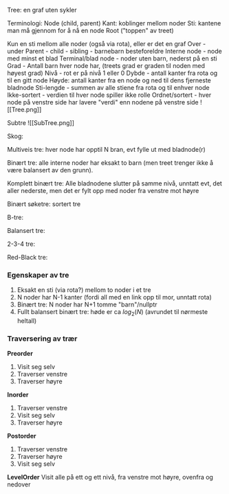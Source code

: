 Tree: en graf uten sykler

Terminologi:
Node (child, parent)
Kant: koblinger mellom noder
Sti: kantene man må gjennom for å nå en node
Root ("toppen" av treet)

Kun en sti mellom alle noder (også via rota), eller er det en graf
Over - under
Parent - child - sibling - barnebarn besteforeldre 
Interne node - node med minst et blad
Terminal/blad node - noder uten barn, nederst på en sti
Grad - Antall barn hver node har, (treets grad er graden til noden med høyest grad)
Nivå - rot er på nivå 1 eller 0
Dybde - antall kanter fra rota og til en gitt node
Høyde: antall kanter fra en node og ned til dens fjerneste bladnode
Sti-lengde - summen av alle stiene fra rota og til enhver node
Ikke-sortert - verdien til hver node spiller ikke rolle
Ordnet/sortert - hver node på venstre side har lavere "verdi" enn nodene på venstre side
![[Tree.png]]


Subtre
![[SubTree.png]]


Skog: 




Multiveis tre: hver node har opptil N bran, evt fylle ut med bladnode(r)

Binært tre: alle interne noder har eksakt to barn (men treet trenger ikke å være balansert av den grunn).

Komplett binært tre: Alle bladnodene slutter på samme nivå, unntatt evt, det aller nederste, men det er fylt opp med noder fra venstre mot høyre


Binært søketre: sortert tre

B-tre:

Balansert tre:


2-3-4 tre: 

Red-Black tre:



### Egenskaper av tre
1. Eksakt en sti (via rota?) mellom to noder i et tre
2. N noder har N-1 kanter (fordi all med en link opp til mor, unntatt rota)
3. Binært tre: N noder har N+1 tomme "barn"/nullptr
4. Fullt balansert binært tre: høde er ca $log_2(N)$ (avrundet til nørmeste heltall)


### Traversering av trær

**Preorder**
1. Visit seg selv
2. Traverser venstre 
3. Traverser høyre


**Inorder**
1. Traverser venstre 
2. Visit seg selv
3. Traverser høyre


**Postorder**
1. Traverser venstre 
2. Traverser høyre
3. Visit seg selv


**LevelOrder**
Visit alle på ett og ett nivå, fra venstre mot høyre, ovenfra og nedover





















